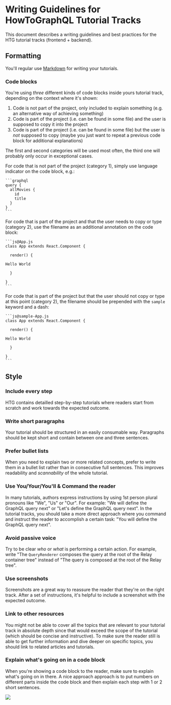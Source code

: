 # Writing Guidelines for HowToGraphQL Tutorial Tracks

This document describes a writing guidelines and best practices for the HTG tutorial tracks (frontend + backend).

## Formatting

You'll regular use [Markdown](https://github.com/adam-p/markdown-here/wiki/Markdown-Cheatsheet) for writing your tutorials.

### Code blocks

You're using _three_ different kinds of code blocks inside yours tutorial track, depending on the context where it's shown:

1. Code is not part of the project, only included to explain something (e.g. an alternative way of achieving something)
1. Code is part of the project (i.e. can be found in some file) and the user is supposed to copy it into the project
1. Code is part of the project (i.e. can be found in some file) but the user is _not_ supposed to copy (maybe you just want to repeat a previous code block for additional explanations) 

The first and second categories will be used most often, the third one will probably only occur in exceptional cases.

For code that is not part of the project (category 1), simply use language indicator on the code block, e.g.:

<pre lang="no-highlight"><code>```graphql
query {
  allMovies {
    id
    title
  }
}
``` 
</code></pre>

For code that is part of the project and that the user needs to copy or type (category 2), use the filename as an additional annotation on the code block:
<pre lang="no-highlight"><code>```js@App.js
class App extends React.Component {
 
  render() {
    <div>Hello World</div>
  }
 
}
```</code></pre>

For code that is part of the project but that the user should not copy or type at this point (category 2), the filename should be prepended with the `sample` keyword and a dash:

<pre lang="no-highlight"><code>```js@sample-App.js
class App extends React.Component {
 
  render() {
    <div>Hello World</div>
  }
 
}
```</code></pre>


## Style

### Include every step

HTG contains detailled step-by-step tutorials where readers start from scratch and work towards the expected outcome.

### Write short paragraphs

Your tutorial should be structured in an easily consumable way. Paragraphs should be kept short and contain between one and three sentences. 

### Prefer bullet lists

When you need to explain two or more related concepts, prefer to write them in a bullet list rather than in consecutive full sentences. This improves readability and _scannability_ of the whole tutorial.

### Use You/Your/You'll & Command the reader

In many tutorials, authors express instructions by using 1st person plural pronouns like "We", "Us" or "Our". For example: "We will define the GraphQL query next" or "Let's define the GraphQL query next". In the tutorial tracks, you should take a more direct approach where you command and instruct the reader to accomplish a certain task: "You will define the GraphQL query next".

### Avoid passive voice

Try to be clear _who_ or _what_ is performing a certain action. For example, write "The `QueryRenderer` composes the query at the root of the Relay container tree" instead of "The query is composed at the root of the Relay tree".

### Use screenshots 

Screenshots are a great way to reassure the reader that they're on the right track. After a set of instructions, it's helpful to include a screenshot with the expected outcome.

### Link to other resources

You might not be able to cover all the topics that are relevant to your tutorial track in absolute depth since that would exceed the scope of the tutorial (which should be concise and instructive). To make sure the reader still is able to get further information and dive deeper on specific topics, you should link to related articles and tutorials. 

### Explain what's going on in a code block

When you're showing a code block to the reader, make sure to explain what's going on in there. A nice approach approach is to put numbers on different parts inside the code block and then explain each step with 1 or 2 short sentences. 

![](http://imgur.com/LLRqPgT.png)